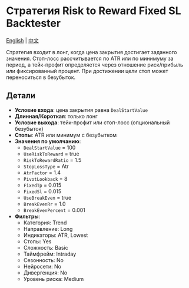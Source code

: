 # Стратегия Risk to Reward Fixed SL Backtester
[English](README.md) | [中文](README_cn.md)

Стратегия входит в лонг, когда цена закрытия достигает заданного значения. Стоп-лосс рассчитывается по ATR или по минимуму за период, а тейк-профит определяется через отношение риск/прибыль или фиксированный процент. При достижении цели стоп может переноситься в безубыток.

## Детали

- **Условие входа**: цена закрытия равна `DealStartValue`
- **Длинная/Короткая**: только лонг
- **Условие выхода**: тейк-профит или стоп-лосс (опциональный безубыток)
- **Стопы**: ATR или минимум с безубытком
- **Значения по умолчанию**:
  - `DealStartValue` = 100
  - `UseRiskToReward` = true
  - `RiskToRewardRatio` = 1.5
  - `StopLossType` = Atr
  - `AtrFactor` = 1.4
  - `PivotLookback` = 8
  - `FixedTp` = 0.015
  - `FixedSl` = 0.015
  - `UseBreakEven` = true
  - `BreakEvenRr` = 1.0
  - `BreakEvenPercent` = 0.001
- **Фильтры**:
  - Категория: Trend
  - Направление: Long
  - Индикаторы: ATR, Lowest
  - Стопы: Yes
  - Сложность: Basic
  - Таймфрейм: Intraday
  - Сезонность: No
  - Нейросети: No
  - Дивергенция: No
  - Уровень риска: Medium
